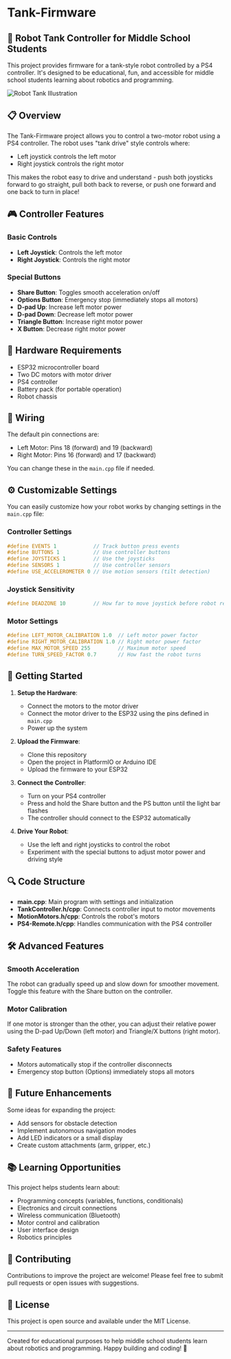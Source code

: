 # Tank-Firmware

## 🤖 Robot Tank Controller for Middle School Students

This project provides firmware for a tank-style robot controlled by a PS4 controller. It's designed to be educational, fun, and accessible for middle school students learning about robotics and programming.

![Robot Tank Illustration](https://via.placeholder.com/800x400?text=Robot+Tank+Project)

## 📋 Overview

The Tank-Firmware project allows you to control a two-motor robot using a PS4 controller. The robot uses "tank drive" style controls where:
- Left joystick controls the left motor
- Right joystick controls the right motor

This makes the robot easy to drive and understand - push both joysticks forward to go straight, pull both back to reverse, or push one forward and one back to turn in place!

## 🎮 Controller Features

### Basic Controls
- **Left Joystick**: Controls the left motor
- **Right Joystick**: Controls the right motor

### Special Buttons
- **Share Button**: Toggles smooth acceleration on/off
- **Options Button**: Emergency stop (immediately stops all motors)
- **D-pad Up**: Increase left motor power
- **D-pad Down**: Decrease left motor power
- **Triangle Button**: Increase right motor power
- **X Button**: Decrease right motor power

## 🔧 Hardware Requirements

- ESP32 microcontroller board
- Two DC motors with motor driver
- PS4 controller
- Battery pack (for portable operation)
- Robot chassis

## 🔌 Wiring

The default pin connections are:
- Left Motor: Pins 18 (forward) and 19 (backward)
- Right Motor: Pins 16 (forward) and 17 (backward)

You can change these in the `main.cpp` file if needed.

## ⚙️ Customizable Settings

You can easily customize how your robot works by changing settings in the `main.cpp` file:

### Controller Settings
```cpp
#define EVENTS 1            // Track button press events
#define BUTTONS 1           // Use controller buttons
#define JOYSTICKS 1         // Use the joysticks
#define SENSORS 1           // Use controller sensors
#define USE_ACCELEROMETER 0 // Use motion sensors (tilt detection)
```

### Joystick Sensitivity
```cpp
#define DEADZONE 10         // How far to move joystick before robot responds
```

### Motor Settings
```cpp
#define LEFT_MOTOR_CALIBRATION 1.0  // Left motor power factor
#define RIGHT_MOTOR_CALIBRATION 1.0 // Right motor power factor
#define MAX_MOTOR_SPEED 255         // Maximum motor speed
#define TURN_SPEED_FACTOR 0.7       // How fast the robot turns
```

## 🚀 Getting Started

1. **Setup the Hardware**:
   - Connect the motors to the motor driver
   - Connect the motor driver to the ESP32 using the pins defined in `main.cpp`
   - Power up the system

2. **Upload the Firmware**:
   - Clone this repository
   - Open the project in PlatformIO or Arduino IDE
   - Upload the firmware to your ESP32

3. **Connect the Controller**:
   - Turn on your PS4 controller
   - Press and hold the Share button and the PS button until the light bar flashes
   - The controller should connect to the ESP32 automatically

4. **Drive Your Robot**:
   - Use the left and right joysticks to control the robot
   - Experiment with the special buttons to adjust motor power and driving style

## 🔍 Code Structure

- **main.cpp**: Main program with settings and initialization
- **TankController.h/cpp**: Connects controller input to motor movements
- **MotionMotors.h/cpp**: Controls the robot's motors
- **PS4-Remote.h/cpp**: Handles communication with the PS4 controller

## 🛠️ Advanced Features

### Smooth Acceleration
The robot can gradually speed up and slow down for smoother movement. Toggle this feature with the Share button on the controller.

### Motor Calibration
If one motor is stronger than the other, you can adjust their relative power using the D-pad Up/Down (left motor) and Triangle/X buttons (right motor).

### Safety Features
- Motors automatically stop if the controller disconnects
- Emergency stop button (Options) immediately stops all motors

## 🔮 Future Enhancements

Some ideas for expanding the project:
- Add sensors for obstacle detection
- Implement autonomous navigation modes
- Add LED indicators or a small display
- Create custom attachments (arm, gripper, etc.)

## 📚 Learning Opportunities

This project helps students learn about:
- Programming concepts (variables, functions, conditionals)
- Electronics and circuit connections
- Wireless communication (Bluetooth)
- Motor control and calibration
- User interface design
- Robotics principles

## 🤝 Contributing

Contributions to improve the project are welcome! Please feel free to submit pull requests or open issues with suggestions.

## 📄 License

This project is open source and available under the MIT License.

---

Created for educational purposes to help middle school students learn about robotics and programming. Happy building and coding! 🤖